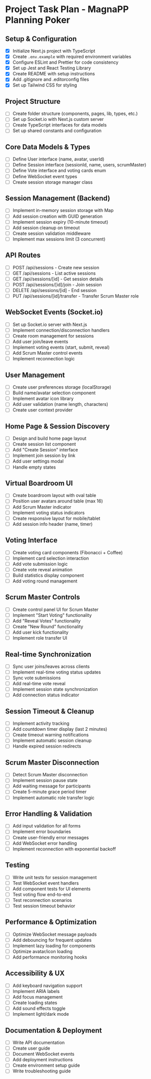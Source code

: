 # Project Task Plan - MagnaPP Planning Poker

## Setup & Configuration
- [x] Initialize Next.js project with TypeScript
- [x] Create `.env.example` with required environment variables
- [x] Configure ESLint and Prettier for code consistency
- [x] Set up Jest and React Testing Library
- [x] Create README with setup instructions
- [x] Add .gitignore and .editorconfig files
- [x] Set up Tailwind CSS for styling

## Project Structure
- [ ] Create folder structure (components, pages, lib, types, etc.)
- [ ] Set up Socket.io with Next.js custom server
- [ ] Create TypeScript interfaces for data models
- [ ] Set up shared constants and configuration

## Core Data Models & Types
- [ ] Define User interface (name, avatar, userId)
- [ ] Define Session interface (sessionId, name, users, scrumMaster)
- [ ] Define Vote interface and voting cards enum
- [ ] Define WebSocket event types
- [ ] Create session storage manager class

## Session Management (Backend)
- [ ] Implement in-memory session storage with Map
- [ ] Add session creation with GUID generation
- [ ] Implement session expiry (10-minute timeout)
- [ ] Add session cleanup on timeout
- [ ] Create session validation middleware
- [ ] Implement max sessions limit (3 concurrent)

## API Routes
- [ ] POST /api/sessions - Create new session
- [ ] GET /api/sessions - List active sessions
- [ ] GET /api/sessions/[id] - Get session details
- [ ] POST /api/sessions/[id]/join - Join session
- [ ] DELETE /api/sessions/[id] - End session
- [ ] PUT /api/sessions/[id]/transfer - Transfer Scrum Master role

## WebSocket Events (Socket.io)
- [ ] Set up Socket.io server with Next.js
- [ ] Implement connection/disconnection handlers
- [ ] Create room management for sessions
- [ ] Add user join/leave events
- [ ] Implement voting events (start, submit, reveal)
- [ ] Add Scrum Master control events
- [ ] Implement reconnection logic

## User Management
- [ ] Create user preferences storage (localStorage)
- [ ] Build name/avatar selection component
- [ ] Implement avatar icon library
- [ ] Add user validation (name length, characters)
- [ ] Create user context provider

## Home Page & Session Discovery
- [ ] Design and build home page layout
- [ ] Create session list component
- [ ] Add "Create Session" interface
- [ ] Implement join session by link
- [ ] Add user settings modal
- [ ] Handle empty states

## Virtual Boardroom UI
- [ ] Create boardroom layout with oval table
- [ ] Position user avatars around table (max 16)
- [ ] Add Scrum Master indicator
- [ ] Implement voting status indicators
- [ ] Create responsive layout for mobile/tablet
- [ ] Add session info header (name, timer)

## Voting Interface
- [ ] Create voting card components (Fibonacci + Coffee)
- [ ] Implement card selection interaction
- [ ] Add vote submission logic
- [ ] Create vote reveal animation
- [ ] Build statistics display component
- [ ] Add voting round management

## Scrum Master Controls
- [ ] Create control panel UI for Scrum Master
- [ ] Implement "Start Voting" functionality
- [ ] Add "Reveal Votes" functionality  
- [ ] Create "New Round" functionality
- [ ] Add user kick functionality
- [ ] Implement role transfer UI

## Real-time Synchronization
- [ ] Sync user joins/leaves across clients
- [ ] Implement real-time voting status updates
- [ ] Sync vote submissions
- [ ] Add real-time vote reveal
- [ ] Implement session state synchronization
- [ ] Add connection status indicator

## Session Timeout & Cleanup
- [ ] Implement activity tracking
- [ ] Add countdown timer display (last 2 minutes)
- [ ] Create timeout warning notifications
- [ ] Implement automatic session cleanup
- [ ] Handle expired session redirects

## Scrum Master Disconnection
- [ ] Detect Scrum Master disconnection
- [ ] Implement session pause state
- [ ] Add waiting message for participants
- [ ] Create 5-minute grace period timer
- [ ] Implement automatic role transfer logic

## Error Handling & Validation
- [ ] Add input validation for all forms
- [ ] Implement error boundaries
- [ ] Create user-friendly error messages
- [ ] Add WebSocket error handling
- [ ] Implement reconnection with exponential backoff

## Testing
- [ ] Write unit tests for session management
- [ ] Test WebSocket event handlers
- [ ] Add component tests for UI elements
- [ ] Test voting flow end-to-end
- [ ] Test reconnection scenarios
- [ ] Test session timeout behavior

## Performance & Optimization
- [ ] Optimize WebSocket message payloads
- [ ] Add debouncing for frequent updates
- [ ] Implement lazy loading for components
- [ ] Optimize avatar/icon loading
- [ ] Add performance monitoring hooks

## Accessibility & UX
- [ ] Add keyboard navigation support
- [ ] Implement ARIA labels
- [ ] Add focus management
- [ ] Create loading states
- [ ] Add sound effects toggle
- [ ] Implement light/dark mode

## Documentation & Deployment
- [ ] Write API documentation
- [ ] Create user guide
- [ ] Document WebSocket events
- [ ] Add deployment instructions
- [ ] Create environment setup guide
- [ ] Write troubleshooting guide